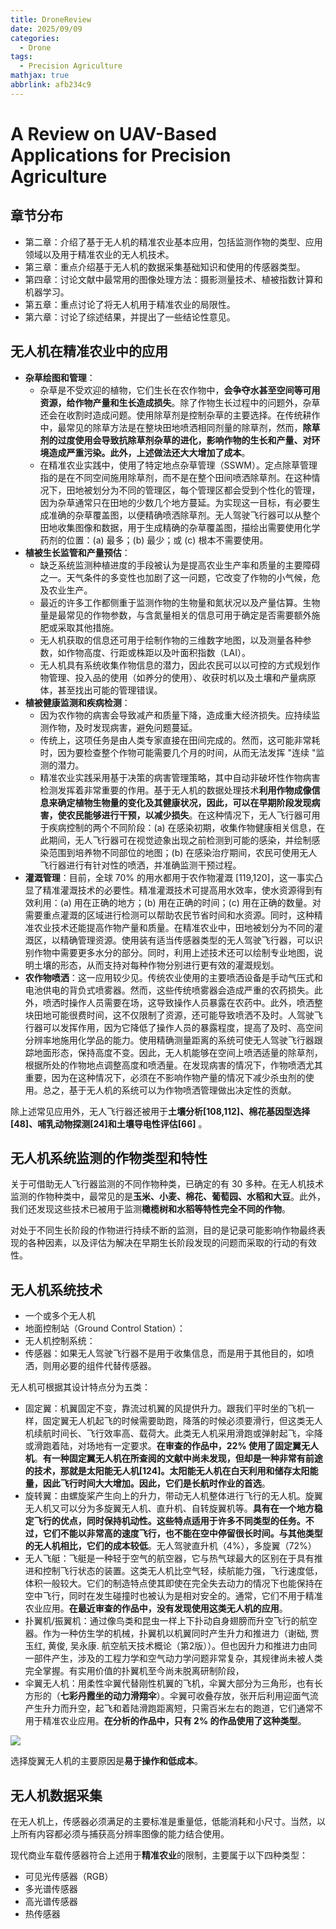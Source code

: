 ```yaml
---
title: DroneReview
date: 2025/09/09
categories:
  - Drone
tags:
  - Precision Agriculture
mathjax: true
abbrlink: afb234c9
---
```


# A Review on UAV-Based Applications for Precision Agriculture

## 章节分布

-   第二章：介绍了基于无人机的精准农业基本应用，包括监测作物的类型、应用领域以及用于精准农业的无人机技术。
-   第三章：重点介绍基于无人机的数据采集基础知识和使用的传感器类型。
-   第四章：讨论文献中最常用的图像处理方法：摄影测量技术、植被指数计算和机器学习。
-   第五章：重点讨论了将无人机用于精准农业的局限性。
-   第六章：讨论了综述结果，并提出了一些结论性意见。

## 无人机在精准农业中的应用

-   **杂草绘图和管理**：
    -   杂草是不受欢迎的植物，它们生长在农作物中，**会争夺水甚至空间等可用资源，给作物产量和生长造成损失**。除了作物生长过程中的问题外，杂草还会在收割时造成问题。使用除草剂是控制杂草的主要选择。在传统耕作中，最常见的除草方法是在整块田地喷洒相同剂量的除草剂，然而，**除草剂的过度使用会导致抗除草剂杂草的进化，影响作物的生长和产量、对环境造成严重污染。此外，上述做法还大大增加了成本**。
    -   在精准农业实践中，使用了特定地点杂草管理（SSWM）。定点除草管理指的是在不同空间施用除草剂，而不是在整个田间喷洒除草剂。在这种情况下，田地被划分为不同的管理区，每个管理区都会受到个性化的管理，因为杂草通常只在田地的少数几个地方蔓延。为实现这一目标，有必要生成准确的杂草覆盖图，以便精确喷洒除草剂。无人驾驶飞行器可以从整个田地收集图像和数据，用于生成精确的杂草覆盖图，描绘出需要使用化学药剂的位置：(a) 最多；(b) 最少；或 (c) 根本不需要使用。
-   **植被生长监管和产量预估**：
    -   缺乏系统监测种植进度的手段被认为是提高农业生产率和质量的主要障碍之一。天气条件的多变性也加剧了这一问题，它改变了作物的小气候，危及农业生产。
    -   最近的许多工作都侧重于监测作物的生物量和氮状况以及产量估算。生物量是最常见的作物参数，与含氮量相关的信息可用于确定是否需要额外施肥或采取其他措施。
    -   无人机获取的信息还可用于绘制作物的三维数字地图，以及测量各种参数，如作物高度、行距或株距以及叶面积指数（LAI）。
    -   无人机具有系统收集作物信息的潜力，因此农民可以以可控的方式规划作物管理、投入品的使用（如养分的使用）、收获时机以及土壤和产量病原体，甚至找出可能的管理错误。
-   **植被健康监测和疾病检测**：
    -   因为农作物的病害会导致减产和质量下降，造成重大经济损失。应持续监测作物，及时发现病害，避免问题蔓延。
    -   传统上，这项任务是由人类专家直接在田间完成的。然而，这可能非常耗时，因为要检查整个作物可能需要几个月的时间，从而无法发挥 "连续 "监测的潜力。
    -   精准农业实践采用基于决策的病害管理策略，其中自动非破坏性作物病害检测发挥着非常重要的作用。基于无人机的数据处理技术**利用作物成像信息来确定植物生物量的变化及其健康状况，因此，可以在早期阶段发现病害，使农民能够进行干预，以减少损失**。在这种情况下，无人飞行器可用于疾病控制的两个不同阶段：(a) 在感染初期，收集作物健康相关信息，在此期间，无人飞行器可在视觉迹象出现之前检测到可能的感染，并绘制感染范围到培养物不同部位的地图；(b) 在感染治疗期间，农民可使用无人飞行器进行有针对性的喷洒，并准确监测干预过程。
-   **灌溉管理**：目前，全球 70% 的用水都用于农作物灌溉 [119,120]，这一事实凸显了精准灌溉技术的必要性。精准灌溉技术可提高用水效率，使水资源得到有效利用：(a) 用在正确的地方；(b) 用在正确的时间；(c) 用在正确的数量。对需要重点灌溉的区域进行检测可以帮助农民节省时间和水资源。同时，这种精准农业技术还能提高作物产量和质量。在精准农业中，田地被划分为不同的灌溉区，以精确管理资源。使用装有适当传感器类型的无人驾驶飞行器，可以识别作物中需要更多水分的部分。同时，利用上述技术还可以绘制专业地图，说明土壤的形态，从而支持对每种作物分别进行更有效的灌溉规划。
-   **农作物喷洒**：这一应用较少见。传统农业使用的主要喷洒设备是手动气压式和电池供电的背负式喷雾器。然而，这些传统喷雾器会造成严重的农药损失。此外，喷洒时操作人员需要在场，这导致操作人员暴露在农药中。此外，喷洒整块田地可能很费时间，这不仅限制了资源，还可能导致喷洒不及时。人驾驶飞行器可以发挥作用，因为它降低了操作人员的暴露程度，提高了及时、高空间分辨率地施用化学品的能力。使用精确测量距离的系统可使无人驾驶飞行器跟踪地面形态，保持高度不变。因此，无人机能够在空间上喷洒适量的除草剂，根据所处的作物地点调整高度和喷洒量。在发现病害的情况下，作物喷洒尤其重要，因为在这种情况下，必须在不影响作物产量的情况下减少杀虫剂的使用。总之，基于无人机的系统可以为作物喷洒管理做出决定性的贡献。

除上述常见应用外，无人飞行器还被用于**土壤分析[108,112]、棉花基因型选择[48]、哺乳动物探测[24]和土壤导电性评估[66]** 。

## 无人机系统监测的作物类型和特性

关于可借助无人飞行器监测的不同作物种类，已确定的有 30 多种。在无人机技术监测的作物种类中，最常见的是**玉米、小麦、棉花、葡萄园、水稻和大豆**。此外，我们还发现这些技术已被用于监测**橄榄树和水稻等特性完全不同的作物**。

对处于不同生长阶段的作物进行持续不断的监测，目的是记录可能影响作物最终表现的各种因素，以及评估为解决在早期生长阶段发现的问题而采取的行动的有效性。

## 无人机系统技术

-   一个或多个无人机
-   地面控制站（Ground Control Station）：
-   无人机控制系统：
-   传感器：如果无人驾驶飞行器不是用于收集信息，而是用于其他目的，如喷洒，则用必要的组件代替传感器。

无人机可根据其设计特点分为五类：
-   固定翼：机翼固定不变，靠流过机翼的风提供升力。跟我们平时坐的飞机一样，固定翼无人机起飞的时候需要助跑，降落的时候必须要滑行，但这类无人机续航时间长、飞行效率高、载荷大。此类无人机采用滑跑或弹射起飞，伞降或滑跑着陆，对场地有一定要求。**在审查的作品中，22% 使用了固定翼无人机**。**有一种固定翼无人机在所查阅的文献中尚未发现，但却是一种非常有前途的技术，那就是太阳能无人机[124]。太阳能无人机在白天利用和储存太阳能量，因此飞行时间大大增加。因此，它们是长航时作业的首选**。
-   旋转翼：由螺旋桨产生向上的升力，带动无人机整体进行飞行的无人机。旋翼无人机又可以分为多旋翼无人机、直升机、自转旋翼机等。‍**具有在一个地方稳定飞行的优点，同时保持机动性。这些特点适用于许多不同类型的任务。不过，它们不能以非常高的速度飞行，也不能在空中停留很长时间。与其他类型的无人机相比，它们的成本较低**。无人驾驶直升机（4%），多旋翼（72%）
-   无人飞艇：飞艇是一种轻于空气的航空器，它与热气球最大的区别在于具有推进和控制飞行状态的装置。这类无人机比空气轻，续航能力强，飞行速度低，体积一般较大。它们的制造特点使其即使在完全失去动力的情况下也能保持在空中飞行，同时在发生碰撞时也被认为是相对安全的。通常，它们不用于精准农业应用。**在最近审查的作品中，没有发现使用这类无人机的应用**。
-   扑翼机/振翼机：通过像鸟类和昆虫一样上下扑动自身翅膀而升空飞行的航空器。作为一种仿生学的机械，扑翼机以机翼同时产生升力和推进力（谢础, 贾玉红, 黄俊, 吴永康. 航空航天技术概论（第2版））。但也因升力和推进力由同一部件产生，涉及的工程力学和空气动力学问题非常复杂，其规律尚未被人类完全掌握。有实用价值的扑翼机至今尚未脱离研制阶段，
-   伞翼无人机：用柔性伞翼代替刚性机翼的飞机，伞翼大部分为三角形，也有长方形的（**七彩丹霞坐的动力滑翔伞**）。伞翼可收叠存放，张开后利用迎面气流产生升力而升空，起飞和着陆滑跑距离短，只需百米左右的跑道，它们通常不用于精准农业应用。**在分析的作品中，只有 2% 的作品使用了这种类型**。

![](https://cdn.jsdelivr.net/gh/gaofeng-lin/picture_bed/img1/W020220607341027070152(1).jpg)

选择旋翼无人机的主要原因是**易于操作和低成本**。


## 无人机数据采集




在无人机上，传感器必须满足的主要标准是重量低，低能消耗和小尺寸。当然，以上所有内容都必须与捕获高分辨率图像的能力结合使用。

现代商业车载传感器符合上述用于**精准农业**的限制，主要属于以下四种类型：

-   可见光传感器（RGB）
-   多光谱传感器
-   高光谱传感器
-   热传感器




